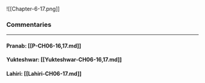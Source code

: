 ![[Chapter-6-17.png]]

### Commentaries

---

#### Pranab: [[P-CH06-16,17.md]]

#### Yukteshwar: [[Yukteshwar-CH06-16,17.md]]

#### Lahiri: [[Lahiri-CH06-17.md]]
